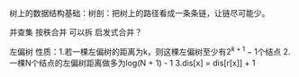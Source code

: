 树上的数据结构基础：树剖：把树上的路径看成一条条链，让链尽可能少。

并查集 按秩合并 可以拆 启发式合并？

左偏树
性质：1.若一棵左偏树的距离为k，则这棵左偏树至少有$2^{k + 1}-1$个结点
2.一棵N个结点的左偏树距离做多为log(N + 1) - 1
3.dis[x] = dis[r[x]] + 1

